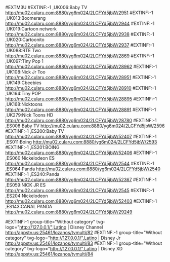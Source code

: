#EXTM3U
#EXTINF:-1 ,UK006:Baby TV
http://mu02.cularu.com:8880/yg6m024/2LCFYd5jbW/2951
#EXTINF:-1 ,UK013:Boomerang
http://mu02.cularu.com:8880/yg6m024/2LCFYd5jbW/2944
#EXTINF:-1 ,UK019:Cartoon network
http://mu02.cularu.com:8880/yg6m024/2LCFYd5jbW/2938
#EXTINF:-1 ,UK020:Cartoonito
http://mu02.cularu.com:8880/yg6m024/2LCFYd5jbW/2937
#EXTINF:-1 ,UK088:RTE Two
http://mu02.cularu.com:8880/yg6m024/2LCFYd5jbW/2869
#EXTINF:-1 ,UK097:Tiny Pop   1
http://mu02.cularu.com:8880/yg6m024/2LCFYd5jbW/28962
#EXTINF:-1 ,UK108:Nick Jr Too
http://mu02.cularu.com:8880/yg6m024/2LCFYd5jbW/28951
#EXTINF:-1 ,UK149:Cbeebies
http://mu02.cularu.com:8880/yg6m024/2LCFYd5jbW/28910
#EXTINF:-1 ,UK164:Tiny POP
http://mu02.cularu.com:8880/yg6m024/2LCFYd5jbW/28895
#EXTINF:-1 ,UK168:Nicktoons
http://mu02.cularu.com:8880/yg6m024/2LCFYd5jbW/28891
#EXTINF:-1 ,UK279:Nick Toons HD
http://mu02.cularu.com:8880/yg6m024/2LCFYd5jbW/28780
#EXTINF:-1 ,ES008:Baby TV
http://mu02.cularu.com:8880/yg6m024/2LCFYd5jbW/2596
#EXTINF:-1 ,ES200:Baby TV
http://mu02.cularu.com:8880/yg6m024/2LCFYd5jbW/52407
#EXTINF:-1 ,ES011:Boing
http://mu02.cularu.com:8880/yg6m024/2LCFYd5jbW/2593
#EXTINF:-1 ,ES201:BOING
http://mu02.cularu.com:8880/yg6m024/2LCFYd5jbW/52406
#EXTINF:-1 ,ES060:Nickelodeon ES
http://mu02.cularu.com:8880/yg6m024/2LCFYd5jbW/2544
#EXTINF:-1 ,ES064:Panda
http://mu02.cularu.com:8880/yg6m024/2LCFYd5jbW/2540
#EXTINF:-1 ,ES240:Panda
http://mu02.cularu.com:8880/yg6m024/2LCFYd5jbW/52367
#EXTINF:-1 ,ES059:NICK JR ES
http://mu02.cularu.com:8880/yg6m024/2LCFYd5jbW/2545
#EXTINF:-1 ,ES204:Nickelodeon
http://mu02.cularu.com:8880/yg6m024/2LCFYd5jbW/52403
#EXTINF:-1 ,ES143:CANAL PANDA
http://mu02.cularu.com:8880/yg6m024/2LCFYd5jbW/29249

#EXTINF:-1 group-title="Without category" tvg-logo="http://127.0.0.1/",Latino | Disney Channel
http://appstv.us:25461/lozanos/tvmulti/82
#EXTINF:-1 group-title="Without category" tvg-logo="http://127.0.0.1/",Latino | Disney Jr
http://appstv.us:25461/lozanos/tvmulti/83
#EXTINF:-1 group-title="Without category" tvg-logo="http://127.0.0.1/",Latino | Disney XD
http://appstv.us:25461/lozanos/tvmulti/84
